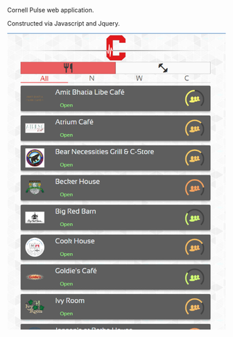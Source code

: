 Cornell Pulse web application.

Constructed via Javascript and Jquery.


![Cornell Pulse Image](screenshots/pulse.PNG)
